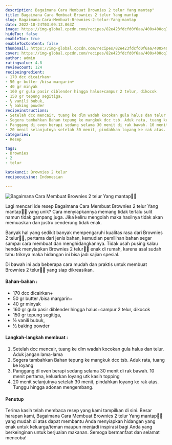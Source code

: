 ```yaml
---
description: Bagaimana Cara Membuat Brownies 2 telur Yang mantap"
title: Bagaimana Cara Membuat Brownies 2 telur Yang mantap
slug: Bagaimana-Cara-Membuat-Brownies-2-telur-Yang-mantap
date: 2022-10-24T03:09:12.063Z
image: https://img-global.cpcdn.com/recipes/82e423fdcfd0f6aa/400x400cq70/photo.jpg
hideToc: false
enableToc: true
enableTocContent: false
thumbnail: https://img-global.cpcdn.com/recipes/82e423fdcfd0f6aa/400x400cq70/photo.jpg
cover: https://img-global.cpcdn.com/recipes/82e423fdcfd0f6aa/400x400cq70/photo.jpg
author: admin
ratingvalue: 4.8
reviewcount: 124
recipeingredient:
- 170 dcc dicairkan+
- 50 gr butter /bisa margarin+
- 40 gr minyak
- 160 gr gula pasir diblender hingga halus+campur 2 telur, dikocok
- 150 gr tepung segitiga,
- ½ vanili bubuk,
- ½ baking powder
recipeinstructions:
- Setelah dcc mencair, tuang ke dlm wadah kocokan gula halus dan telur. Aduk jangan lama-lama
- Segera tambahkan Bahan tepung ke mangkuk dcc tsb. Aduk rata, tuang ke loyang
- Panggang di oven berapi sedang selama 30 menit di rak bawah. 10 menit pertama, keluarkan loyang utk kasih topping
- 20 menit selanjutnya setelah 30 menit, pindahkan loyang ke rak atas. Tunggu hingga adonan mengembang.
categories:
- Resep

tags:
- Brownies
- 2
- telur

katakunci: Brownies 2 telur
recipecuisine: Indonesian

---
```


![Bagaimana Cara Membuat Brownies 2 telur Yang mantap👩‍🍳](https://img-global.cpcdn.com/recipes/82e423fdcfd0f6aa/400x400cq70/photo.jpg)

Lagi mencari ide resep Bagaimana Cara Membuat Brownies 2 telur Yang mantap👩‍🍳 yang unik? Cara menyiapkannya memang tidak terlalu sulit namun tidak gampang juga. Jika keliru mengolah maka hasilnya tidak akan memuaskan dan justru cenderung tidak enak.

Banyak hal yang sedikit banyak mempengaruhi kualitas rasa dari Brownies 2 telur👩‍🍳, pertama dari jenis bahan, kemudian pemilihan bahan segar sampai cara membuat dan menghidangkannya. Tidak usah pusing kalau hendak menyiapkan Brownies 2 telur👩‍🍳 enak di rumah, karena asal sudah tahu triknya maka hidangan ini bisa jadi sajian spesial.

Di bawah ini ada beberapa cara mudah dan praktis untuk membuat Brownies 2 telur👩‍🍳 yang siap dikreasikan.

<!--inarticleads1-->

#### Bahan-bahan :

- 170 dcc dicairkan+
- 50 gr butter /bisa margarin+
- 40 gr minyak
- 160 gr gula pasir diblender hingga halus+campur 2 telur, dikocok
- 150 gr tepung segitiga,
- ½ vanili bubuk,
- ½ baking powder

<!--inarticleads2-->

#### Langkah-langkah membuat :

1. Setelah dcc mencair, tuang ke dlm wadah kocokan gula halus dan telur. Aduk jangan lama-lama
1. Segera tambahkan Bahan tepung ke mangkuk dcc tsb. Aduk rata, tuang ke loyang
1. Panggang di oven berapi sedang selama 30 menit di rak bawah. 10 menit pertama, keluarkan loyang utk kasih topping
1. 20 menit selanjutnya setelah 30 menit, pindahkan loyang ke rak atas. Tunggu hingga adonan mengembang.

#### Penutup

Terima kasih telah membaca resep yang kami tampilkan di sini. Besar harapan kami, Bagaimana Cara Membuat Brownies 2 telur Yang mantap👩‍🍳 yang mudah di atas dapat membantu Anda menyiapkan hidangan yang enak untuk keluarga/teman maupun menjadi inspirasi bagi Anda yang berkeinginan untuk berjualan makanan. Semoga bermanfaat dan selamat mencoba!